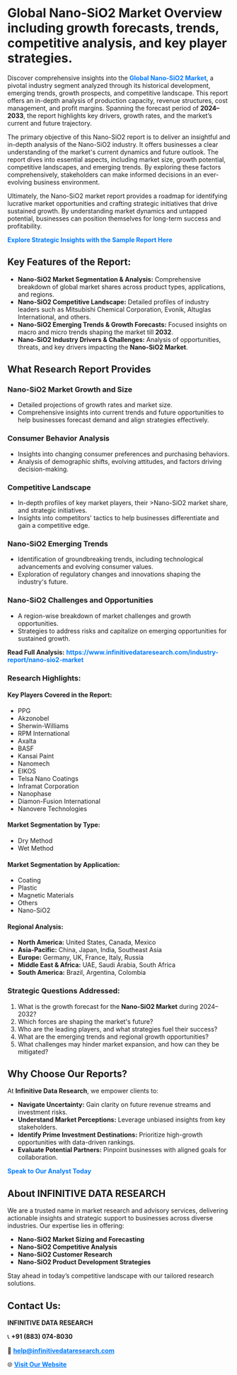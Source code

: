 <h1>Global Nano-SiO2 Market Overview including growth forecasts, trends, competitive analysis, and key player strategies.</h1>
<p>
Discover comprehensive insights into the 
<a href="https://www.infinitivedataresearch.com/industry-report/nano-sio2-market" rel="dofollow" style="color: #007BFF; text-decoration: none;"><strong>Global Nano-SiO2 Market</strong></a>, a pivotal industry segment analyzed through its historical development, emerging trends, growth prospects, and competitive landscape. This report offers an in-depth analysis of production capacity, revenue structures, cost management, and profit margins. Spanning the forecast period of <strong>2024–2033</strong>, the report highlights key drivers, growth rates, and the market’s current and future trajectory.
</p>
<p>
The primary objective of this Nano-SiO2 report is to deliver an insightful and in-depth analysis of the Nano-SiO2 industry. It offers businesses a clear understanding of the market's current dynamics and future outlook. The report dives into essential aspects, including market size, growth potential, competitive landscapes, and emerging trends. By exploring these factors comprehensively, stakeholders can make informed decisions in an ever-evolving business environment.
</p>
<p>
Ultimately, the Nano-SiO2 market report provides a roadmap for identifying lucrative market opportunities and crafting strategic initiatives that drive sustained growth. By understanding market dynamics and untapped potential, businesses can position themselves for long-term success and profitability.
</p>
<p>
<a href="https://www.infinitivedataresearch.com/request-sample/reportId=110050" style="color: #007BFF; text-decoration: none;"><strong>Explore Strategic Insights with the Sample Report Here</strong></a>
</p>

<h2>Key Features of the Report:</h2>
<ul>
<li><strong>Nano-SiO2 Market Segmentation & Analysis:</strong> Comprehensive breakdown of global market shares across product types, applications, and regions.</li>
<li><strong>Nano-SiO2 Competitive Landscape:</strong> Detailed profiles of industry leaders such as Mitsubishi Chemical Corporation, Evonik, Altuglas International, and others.</li>
<li><strong>Nano-SiO2 Emerging Trends & Growth Forecasts:</strong> Focused insights on macro and micro trends shaping the market till <strong>2032</strong>.</li>
<li><strong>Nano-SiO2 Industry Drivers & Challenges:</strong> Analysis of opportunities, threats, and key drivers impacting the <strong>Nano-SiO2 Market</strong>.</li>
</ul>

<h2>What Research Report Provides</h2>
<h3>Nano-SiO2 Market Growth and Size</h3>
<ul>
<li>Detailed projections of growth rates and market size.</li>
<li>Comprehensive insights into current trends and future opportunities to help businesses forecast demand and align strategies effectively.</li>
</ul>

<h3>Consumer Behavior Analysis</h3>
<ul>
<li>Insights into changing consumer preferences and purchasing behaviors.</li>
<li>Analysis of demographic shifts, evolving attitudes, and factors driving decision-making.</li>
</ul>

<h3>Competitive Landscape</h3>
<ul>
<li>In-depth profiles of key market players, their >Nano-SiO2 market share, and strategic initiatives.</li>
<li>Insights into competitors' tactics to help businesses differentiate and gain a competitive edge.</li>
</ul>

<h3>Nano-SiO2 Emerging Trends</h3>
<ul>
<li>Identification of groundbreaking trends, including technological advancements and evolving consumer values.</li>
<li>Exploration of regulatory changes and innovations shaping the industry's future.</li>
</ul>

<h3>Nano-SiO2 Challenges and Opportunities</h3>
<ul>
<li>A region-wise breakdown of market challenges and growth opportunities.</li>
<li>Strategies to address risks and capitalize on emerging opportunities for sustained growth.</li>
</ul>
<p><strong>Read Full Analysis:</strong> <a href="https://www.infinitivedataresearch.com/industry-report/nano-sio2-market" rel="dofollow" style="color: #007BFF; text-decoration: none;"><strong>https://www.infinitivedataresearch.com/industry-report/nano-sio2-market</strong></a></p>
<h3>Research Highlights:</h3>
<h4>Key Players Covered in the Report:</h4>
<ul><li>PPG</li><li>Akzonobel</li><li>Sherwin-Williams</li><li>RPM International</li><li>Axalta</li><li>BASF</li><li>Kansai Paint</li><li>Nanomech</li><li>EIKOS</li><li>Telsa Nano Coatings</li><li>Inframat Corporation</li><li>Nanophase</li><li>Diamon-Fusion International</li><li>Nanovere Technologies</li></ul>
<h4>Market Segmentation by Type:</h4>
<ul><li>Dry Method</li><li>Wet Method</li></ul>
<h4>Market Segmentation by Application:</h4>
<ul><li>Coating</li><li>Plastic</li><li>Magnetic Materials</li><li>Others</li><li>Nano-SiO2</li></ul>

<h4>Regional Analysis:</h4>
<ul>
<li><strong>North America:</strong> United States, Canada, Mexico</li>
<li><strong>Asia-Pacific:</strong> China, Japan, India, Southeast Asia</li>
<li><strong>Europe:</strong> Germany, UK, France, Italy, Russia</li>
<li><strong>Middle East & Africa:</strong> UAE, Saudi Arabia, South Africa</li>
<li><strong>South America:</strong> Brazil, Argentina, Colombia</li>
</ul>

<h3>Strategic Questions Addressed:</h3>
<ol>
<li>What is the growth forecast for the <strong>Nano-SiO2 Market</strong> during 2024–2032?</li>
<li>Which forces are shaping the market's future?</li>
<li>Who are the leading players, and what strategies fuel their success?</li>
<li>What are the emerging trends and regional growth opportunities?</li>
<li>What challenges may hinder market expansion, and how can they be mitigated?</li>
</ol>

<h2>Why Choose Our Reports?</h2>
<p>At <strong>Infinitive Data Research</strong>, we empower clients to:</p>
<ul>
<li><strong>Navigate Uncertainty:</strong> Gain clarity on future revenue streams and investment risks.</li>
<li><strong>Understand Market Perceptions:</strong> Leverage unbiased insights from key stakeholders.</li>
<li><strong>Identify Prime Investment Destinations:</strong> Prioritize high-growth opportunities with data-driven rankings.</li>
<li><strong>Evaluate Potential Partners:</strong> Pinpoint businesses with aligned goals for collaboration.</li>
</ul>
<p><a href="https://www.infinitivedataresearch.com/industry-report/nano-sio2-market" rel="dofollow" style="color: #007BFF; text-decoration: none;"><strong>Speak to Our Analyst Today</strong></a></p>

<h2>About INFINITIVE DATA RESEARCH</h2>
<p>We are a trusted name in market research and advisory services, delivering actionable insights and strategic support to businesses across diverse industries. Our expertise lies in offering:</p>
<ul>
<li><strong>Nano-SiO2 Market Sizing and Forecasting</strong></li>
<li><strong>Nano-SiO2 Competitive Analysis</strong></li>
<li><strong>Nano-SiO2 Customer Research</strong></li>
<li><strong>Nano-SiO2 Product Development Strategies</strong></li>
</ul>
<p>Stay ahead in today’s competitive landscape with our tailored research solutions.</p>

<h2>Contact Us:</h2>
<p><strong>INFINITIVE DATA RESEARCH</strong></p>
<p>📞 <strong>+91 (883) 074-8030</strong></p>
<p>📧 <strong><a href="mailto:help@infinitivedataresearch.com" style="color: #007BFF;">help@infinitivedataresearch.com</a></strong></p>
<p>🌐 <strong><a href="https://www.infinitivedataresearch.com" rel="dofollow" style="color: #007BFF;">Visit Our Website</a></strong></p>